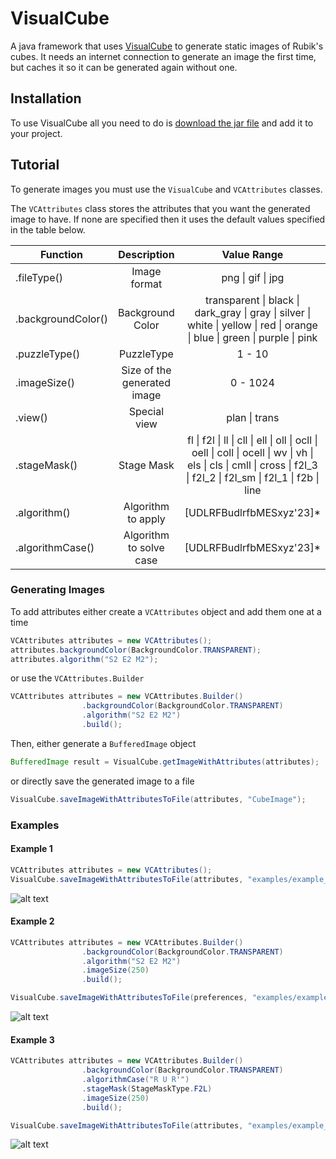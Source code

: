 # VisualCube
A java framework that uses [VisualCube](http://cube.crider.co.uk/visualcube.php) to generate static images of Rubik's cubes. It needs an internet connection to generate an image the first time, but caches it so it can be generated again without one.

## Installation
To use VisualCube all you need to do is [download the jar file](https://github.com/jbeck18/VisualCube/blob/master/VisualCube.jar) and add it to your project.

## Tutorial

To generate images you must use the `VisualCube` and `VCAttributes` classes.

The `VCAttributes` class stores the attributes that you want the generated image to have. If none are specified then it uses the default values specified in the table below.

| Function | Description | Value Range | Default |
|----------|:-------------:|:-------------:|:---------:|
| .fileType() | Image format | png \| gif \| jpg | png |
| .backgroundColor() | Background Color | transparent \| black \| dark_gray \| gray \| silver \| white \| yellow \| red \| orange \| blue \| green \| purple \| pink | white |
| .puzzleType() | PuzzleType | 1 - 10 | 3 |
| .imageSize() | Size of the generated image | 0 - 1024 | 128 |
| .view() | Special view | plan \| trans | None |
| .stageMask() | Stage Mask | fl \| f2l \| ll \| cll \| ell \| oll \| ocll \| oell \| coll \| ocell \| wv \| vh \| els \| cls \| cmll \| cross \| f2l_3 \| f2l_2 \| f2l_sm \| f2l_1 \| f2b \| line | None |
| .algorithm() | Algorithm to apply | [UDLRFBudlrfbMESxyz'23]* | None |
| .algorithmCase() | Algorithm to solve case | [UDLRFBudlrfbMESxyz'23]* | None |

### Generating Images

To add attributes either create a `VCAttributes` object and add them one at a time

```java
VCAttributes attributes = new VCAttributes();
attributes.backgroundColor(BackgroundColor.TRANSPARENT);
attributes.algorithm("S2 E2 M2");
```

or use the `VCAttributes.Builder`

```java
VCAttributes attributes = new VCAttributes.Builder()
                .backgroundColor(BackgroundColor.TRANSPARENT)
                .algorithm("S2 E2 M2")
                .build();
```


Then, either generate a `BufferedImage` object

```java
BufferedImage result = VisualCube.getImageWithAttributes(attributes);
```

or directly save the generated image to a file

```java
VisualCube.saveImageWithAttributesToFile(attributes, "CubeImage");
```


### Examples

#### Example 1

```java
VCAttributes attributes = new VCAttributes();
VisualCube.saveImageWithAttributesToFile(attributes, "examples/example_1");
```

![alt text](https://github.com/jbeck18/VisualCube/blob/master/examples/example_1.png "Example 1")

#### Example 2

```java
VCAttributes attributes = new VCAttributes.Builder()
                .backgroundColor(BackgroundColor.TRANSPARENT)
                .algorithm("S2 E2 M2")
                .imageSize(250)
                .build();

VisualCube.saveImageWithAttributesToFile(preferences, "examples/example_2");
```

![alt text](https://github.com/jbeck18/VisualCube/blob/master/examples/example_2.png "Example 2")

#### Example 3

```java
VCAttributes attributes = new VCAttributes.Builder()
                .backgroundColor(BackgroundColor.TRANSPARENT)
                .algorithmCase("R U R'")
                .stageMask(StageMaskType.F2L)
                .imageSize(250)
                .build();

VisualCube.saveImageWithAttributesToFile(attributes, "examples/example_3");
```

![alt text](https://github.com/jbeck18/VisualCube/blob/master/examples/example_3.png "Example 3")
